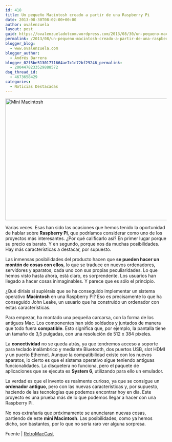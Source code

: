 ```yaml
---
id: 418
title: Un pequeño Macintosh creado a partir de una Raspberry Pi
date: 2013-08-30T08:02:00+00:00
author: ovalenzuela
layout: post
guid: https://ovalenzueladotcom.wordpress.com/2013/08/30/un-pequeno-macintosh-creado-a-partir-de-una-raspberry-pi
permalink: /2013/08/un-pequeno-macintosh-creado-a-partir-de-una-raspberry-pi.html
blogger_blog:
  - www.ovalenzuela.com
blogger_author:
  - Andrés Barrera
blogger_02f5be51301771664ae7c1c72bf29246_permalink:
  - 2004478233529888572
dsq_thread_id:
  - 4673658429
categories:
  - Noticias Destacadas
---
```

<a href="http://www.omicrono.com/?attachment_id=66254" rel="attachment wp-att-66254" target="_blank"><img alt="Mini Macintosh" src="http://www.omicrono.com/wp-content/uploads/2013/08/Mini-macintosh.jpg" width="680" height="379" /></a>

Varias veces. Esas han sido las ocasiones que hemos tenido la oportunidad de hablar sobre **Raspberry Pi**, que podríamos considerar como uno de los proyectos más interesantes. ¿Por qué calificarlo así? En primer lugar porque su precio es barato. Y en segundo, porque nos da muchas posibilidades. Hay más características a destacar, por supuesto.

Las inmensas posibilidades del producto hacen que **se pueden hacer un montón de cosas con ellos**, lo que se traduce en nuevos ordenadores, servidores y aparatos, cada uno con sus propias peculiaridades. Lo que hemos visto hasta ahora, está claro, es sorprendente. Los usuarios han llegado a hacer cosas inimaginables. Y parece que es sólo el principio.

¿Qué diríais si supiérais que se ha conseguido implementar un sistema operativo **Macintosh** en una Raspberry Pi? Eso es precisamente lo que ha conseguido John Leake, un usuario que ha construido un ordenador con estas características.

Para empezar, ha montado una pequeña carcarsa, con la forma de los antiguos Mac. Los componentes han sido soldados y juntados de manera que todo fuera **compatible**. Esto significa que, por ejemplo, la pantalla tiene un tamaño de 3,5 pulgadas, con una resolución de 512 x 384 píxeles.



La **conectividad** no se queda atrás, ya que tendremos acceso a soporte para teclado inalámbrico y mediante Bluetooth, dos puertos USB, slot HDMI y un puerto Ethernet. Aunque la compatibilidad existe con los nuevos aparatos, lo cierto es que el sistema operativo sigue teniendo antiguas funcionalidades. La disquetera no funciona, pero el paquete de aplicaciones que se ejecuta es **System 6**, utilizando para ello un emulador.

La verdad es que el invento es realmente curioso, ya que se consigue un **ordenador antiguo**, pero con las nuevas características y, por supuesto, haciendo de las tecnologías que podemos encontrar hoy en día. Este proyecto es una prueba más de lo que podemos llegar a hacer con una Raspberry Pi.

No nos extrañaría que próximamente se anunciaran nuevas cosas, partiendo de este **mini Macintosh**. Las posibilidades, como ya hemos dicho, son bastantes, por lo que no sería raro ver alguna sorpresa.

Fuente | <a href="http://retromaccast.ning.com/profiles/blogs/honey-i-shrunk-the-computer" target="_blank">RetroMacCast</a>